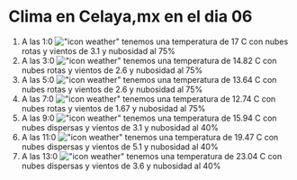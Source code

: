# Clima en Celaya,mx en el dia 06

1. A las 1:0 !["icon weather"](http://openweathermap.org/img/w/04n.png) tenemos una temperatura de 17 C con nubes rotas y  vientos de 3.1 y nubosidad al 75%
1. A las 3:0 !["icon weather"](http://openweathermap.org/img/w/04n.png) tenemos una temperatura de 14.82 C con nubes rotas y  vientos de 2.6 y nubosidad al 75%
1. A las 5:0 !["icon weather"](http://openweathermap.org/img/w/04n.png) tenemos una temperatura de 13.64 C con nubes rotas y  vientos de 2.6 y nubosidad al 75%
1. A las 7:0 !["icon weather"](http://openweathermap.org/img/w/04n.png) tenemos una temperatura de 12.74 C con nubes rotas y  vientos de 1.67 y nubosidad al 75%
1. A las 9:0 !["icon weather"](http://openweathermap.org/img/w/03d.png) tenemos una temperatura de 15.94 C con nubes dispersas y  vientos de 3.1 y nubosidad al 40%
1. A las 11:0 !["icon weather"](http://openweathermap.org/img/w/03d.png) tenemos una temperatura de 19.47 C con nubes dispersas y  vientos de 5.1 y nubosidad al 40%
1. A las 13:0 !["icon weather"](http://openweathermap.org/img/w/03d.png) tenemos una temperatura de 23.04 C con nubes dispersas y  vientos de 3.6 y nubosidad al 40%
